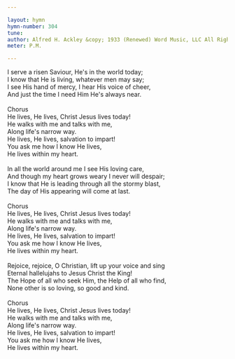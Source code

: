 ```yaml
---

layout: hymn
hymn-number: 304
tune: 
author: Alfred H. Ackley &copy; 1933 (Renewed) Word Music, LLC All Rights Reserved. Used By Permission.
meter: P.M.

---
```

I serve a risen Saviour, He's in the world today;<br>I know that He is living, whatever men may say;<br>I see His hand of mercy, I hear His voice of cheer,<br>And just the time I need Him He's always near.<br><br>Chorus<br>He lives, He lives, Christ Jesus lives today!<br>He walks with me and talks with me,<br>Along life's narrow way.<br>He lives, He lives, salvation to impart!<br>You ask me how I know He lives,<br>He lives within my heart.<br><br>In all the world around me I see His loving care,<br>And though my heart grows weary I never will despair;<br>I know that He is leading through all the stormy blast,<br>The day of His appearing will come at last.<br><br>Chorus<br>He lives, He lives, Christ Jesus lives today!<br>He walks with me and talks with me,<br>Along life's narrow way.<br>He lives, He lives, salvation to impart!<br>You ask me how I know He lives,<br>He lives within my heart.<br><br>Rejoice, rejoice, O Christian, lift up your voice and sing<br>Eternal hallelujahs to Jesus Christ the King!<br>The Hope of all who seek Him, the Help of all who find,<br>None other is so loving, so good and kind.<br><br>Chorus<br>He lives, He lives, Christ Jesus lives today!<br>He walks with me and talks with me,<br>Along life's narrow way.<br>He lives, He lives, salvation to impart!<br>You ask me how I know He lives,<br>He lives within my heart.<br><br><br>
